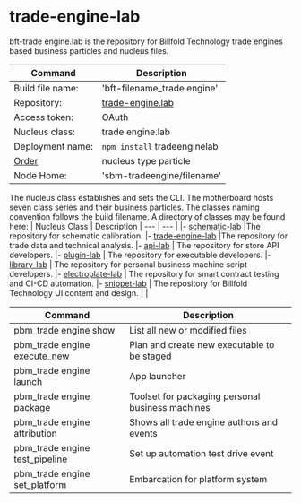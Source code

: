 # trade-engine-lab


bft-trade engine.lab is the repository for Billfold Technology trade engines based business particles and nucleus files. 

| Command | Description |
| --- | --- | 
|  Build file name: | 'bft-filename_trade engine' | 
|  Repository: |  [trade-engine.lab](https://github.com/Billfold-Technologies/trade-engine-lab)
|  Access token: | OAuth | 
|  Nucleus class: | trade engine.lab | 
|  Deployment name: | `npm install` tradeenginelab |
|  [Order](https://github.com/Billfold-Technologies/Technical-Orders) | nucleus type particle |
|  Node Home: | 'sbm-tradeengine/filename' |


The nucleus class establishes and sets the CLI. The motherboard hosts seven class series and their business particles. The classes naming convention follows the build filename. A directory of classes may be found here: 
| Nucleus Class | Description
| --- | --- |
|- [schematic-lab](https://github.com/Billfold-Technologies/schematic-lab) |The repository for schematic calibration.
|- [trade-engine-lab](https://github.com/Billfold-Technologies/trade-engine-lab) |The repository for trade data and technical analysis.
|- [api-lab](https://github.com/Billfold-Technologies/api-lab) | The repository for store API developers.
|- [plugin-lab](https://github.com/Billfold-Technologies/plugin-lab) | The repository for executable developers.
|- [library-lab](https://github.com/Billfold-Technologies/library-lab) | The repository for personal business machine script developers.
|- [electroplate-lab](https://github.com/Billfold-Technologies/electroplate-lab) | The repository for smart contract testing and CI-CD automation.
|- [snippet-lab](https://github.com/Billfold-Technologies/snippet-lab) | The repository for Billfold Technology UI content and design.
|     |


| Command | Description | 
| --- | --- | 
| pbm_trade engine show | List all new or modified files | 
| pbm_trade engine execute_new | Plan and create new executable to be staged | 
| pbm_trade engine launch | App launcher 
| pbm_trade engine package | Toolset for packaging personal business machines | 
| pbm_trade engine attribution | Shows all trade engine authors and events | 
| pbm_trade engine test_pipeline | Set up automation test drive event | 
| pbm_trade engine set_platform | Embarcation for platform system | 
